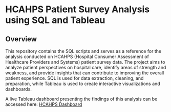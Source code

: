 # HCAHPS Patient Survey Analysis using SQL and Tableau

## Overview

This repository contains the SQL scripts and serves as a reference for the analysis conducted on HCAHPS (Hospital Consumer Assessment of Healthcare Providers and Systems) patient survey data. The project aims to analyze patient perspectives on hospital care, identify areas of strength and weakness, and provide insights that can contribute to improving the overall patient experience. SQL is used for data extraction, cleaning, and preparation, while Tableau is used to create interactive visualizations and dashboards.

A live Tableau dashboard presenting the findings of this analysis can be accessed here: [HCAHPS Dashboard](https://public.tableau.com/app/profile/john.nguyen3007/viz/HCAHPSDashboard_17175326721610/HCAHPSDashboard)
